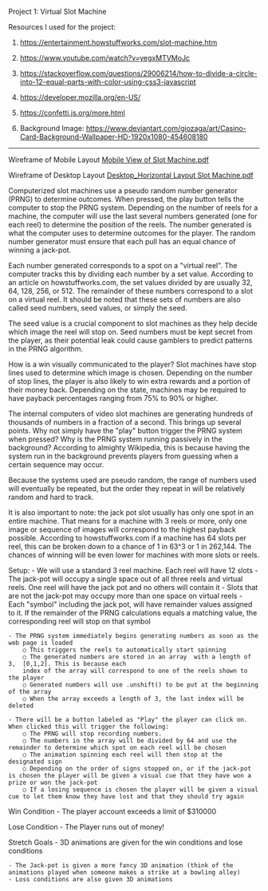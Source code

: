 
Project 1: Virtual Slot Machine 

Resources I used for the project: 

1. https://entertainment.howstuffworks.com/slot-machine.htm

2. https://www.youtube.com/watch?v=yegxMTVMoJc

3. https://stackoverflow.com/questions/29006214/how-to-divide-a-circle-into-12-equal-parts-with-color-using-css3-javascript

4. https://developer.mozilla.org/en-US/

5. https://confetti.js.org/more.html

6. Background Image: https://www.deviantart.com/giozaga/art/Casino-Card-Background-Wallpaper-HD-1920x1080-454608180



---------------------------------------------------------------

Wireframe of Mobile Layout
[Mobile View of Slot Machine.pdf](https://github.com/toastyThink/Project-1-Browser-based-Game/files/13200952/Mobile.View.of.Slot.Machine.pdf)

Wireframe of Desktop Layout
[Desktop_Horizontal Layout Slot Machine.pdf](https://github.com/toastyThink/Project-1-Browser-based-Game/files/13200947/Desktop_Horizontal.Layout.Slot.Machine.pdf)

Computerized slot machines use a pseudo random number generator (PRNG) to determine outcomes. When pressed, the play button tells the computer to stop the PRNG system. Depending on the number of reels for a machine, the computer will use the last several numbers generated (one for each reel) to determine the position of the reels. The number generated is what the computer uses to determine outcomes for the player. The random number generator must ensure that each pull has an equal chance of winning a jack-pot. 

Each number generated corresponds to a spot on a "virtual reel". The computer tracks this by dividing each number by a set value. According to an article on howstuffworks.com, the set values divided by are usually 32, 64, 128, 256, or 512. The remainder of these numbers correspond to a slot on a virtual reel. It should be noted that these sets of numbers are also called seed numbers, seed values, or simply the seed. 

The seed value is a crucial component to slot machines as they help decide which image the reel will stop on. Seed numbers must be kept secret from the player, as their potential leak could cause gamblers to predict patterns in the PRNG algorithm.

How is a win visually communicated to the player? Slot machines have stop lines used to determine which image is chosen. Depending on the number of stop lines, the player is also likely to win extra rewards and a portion of their money back. Depending on the state, machines may be required to have payback percentages ranging from 75% to 90% or higher. 

The internal computers of video slot machines are generating hundreds of thousands of numbers in a fraction of a second. This brings up several points. Why not simply have the "play" button trigger the PRNG system when pressed? Why is the PRNG system running passively in the background? According to almighty Wikipedia, this is because having the system run in the background prevents players from guessing when a certain sequence may occur. 

Because the systems used are pseudo random, the range of numbers used will eventually be repeated, but the order they repeat in will be relatively random and hard to track.

It is also important to note: the jack pot slot usually has only one spot in an entire machine. That means for a machine with 3 reels or more, only one image or sequence of images will correspond to the highest payback possible. According to howstuffworks.com if a machine has 64 slots per reel, this can be broken down to a chance of 1 in 63^3 or 1 in 262,144. The chances of winning will be even lower for machines with more slots or reels. 


Setup: 
	- We will use a standard 3 reel machine. Each reel will have 12 slots 
	- The jack-pot will occupy a single space out of all three reels and virtual reels. One reel will have the jack pot and no others will contain it
	- Slots that are not the jack-pot may occupy more than one space on virtual reels
	- Each "symbol" including the jack pot, will have remainder values assigned to it. If the remainder of the PRNG calculations equals a matching value, the corresponding reel will stop on that symbol
	

	- The PRNG system immediately begins generating numbers as soon as the web page is loaded 
		○ This triggers the reels to automatically start spinning 
		○ The generated numbers are stored in an array  with a length of 3,  [0,1,2]. This is because each 
		index of the array will correspond to one of the reels shown to the player
		○ Generated numbers will use .unshift() to be put at the beginning of the array
		○ When the array exceeds a length of 3, the last index will be deleted 
		
	- There will be a button labeled as "Play" the player can click on. When clicked this will trigger the following: 
		○ The PRNG will stop recording numbers. 
		○ The numbers in the array will be divided by 64 and use the remainder to determine which spot on each reel will be chosen 
		○ The animation spinning each reel will then stop at the designated sign  
		○ Depending on the order of signs stopped on, or if the jack-pot is chosen the player will be given a visual cue that they have won a prize or won the jack-pot
		○ If a losing sequence is chosen the player will be given a visual cue to let them know they have lost and that they should try again

Win Condition
	- The player account exceeds a limit of $310000
	
Lose Condition
	- The Player runs out of money!


Stretch Goals 
	- 3D animations are given for the win conditions and lose conditions 
 
	- The Jack-pot is given a more fancy 3D animation (think of the animations played when someone makes a strike at a bowling alley)
	- Loss conditions are also given 3D animations 

 
	
		
